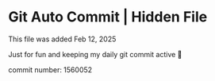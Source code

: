 # Git Auto Commit | Hidden File

This file was added Feb 12, 2025

Just for fun and keeping my daily git commit active 🤪

commit number: 1560052
